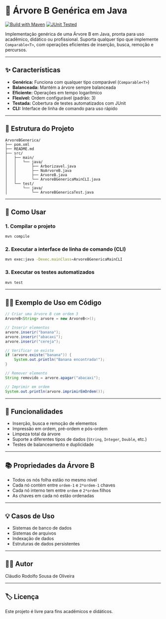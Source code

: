 # 🌳 Árvore B Genérica em Java

[![Build with Maven](https://img.shields.io/badge/build-Maven-blue)](https://maven.apache.org/)
[![JUnit Tested](https://img.shields.io/badge/tests-JUnit%204-green)](https://junit.org/junit4/)

Implementação genérica de uma Árvore B em Java, pronta para uso acadêmico, didático ou profissional. Suporta qualquer tipo que implemente `Comparable<T>`, com operações eficientes de inserção, busca, remoção e percursos.

---

## ✨ Características

- **Genérica:** Funciona com qualquer tipo comparável (`Comparable<T>`)
- **Balanceada:** Mantém a árvore sempre balanceada
- **Eficiente:** Operações em tempo logarítmico
- **Flexível:** Ordem configurável (padrão: 3)
- **Testada:** Cobertura de testes automatizados com JUnit
- **CLI:** Interface de linha de comando para uso rápido

---

## 📁 Estrutura do Projeto

```
ArvoreBGenerica/
├── pom.xml
├── README.md
├── src/
│   ├── main/
│   │   └── java/
│   │       ├── Arborizavel.java
│   │       ├── NoArvoreB.java
│   │       ├── ArvoreB.java
│   │       └── ArvoreBGenericaMainCLI.java
│   └── test/
│       └── java/
│           └── ArvoreBGenericaTest.java
```

---

## 🚀 Como Usar

### 1. Compilar o projeto
```bash
mvn compile
```

### 2. Executar a interface de linha de comando (CLI)
```bash
mvn exec:java -Dexec.mainClass=ArvoreBGenericaMainCLI
```

### 3. Executar os testes automatizados
```bash
mvn test
```

---

## 🧑‍💻 Exemplo de Uso em Código

```java
// Criar uma árvore B com ordem 3
ArvoreB<String> arvore = new ArvoreB<>();

// Inserir elementos
arvore.inserir("banana");
arvore.inserir("abacaxi");
arvore.inserir("cereja");

// Verificar se existe
if (arvore.existe("banana")) {
    System.out.println("Banana encontrada!");
}

// Remover elemento
String removido = arvore.apagar("abacaxi");

// Imprimir em ordem
System.out.println(arvore.imprimirEmOrdem());
```

---

## 📝 Funcionalidades

- Inserção, busca e remoção de elementos
- Impressão em ordem, pré-ordem e pós-ordem
- Limpeza total da árvore
- Suporte a diferentes tipos de dados (`String`, `Integer`, `Double`, etc.)
- Testes de balanceamento e duplicidade

---

## 📚 Propriedades da Árvore B

- Todos os nós folha estão no mesmo nível
- Cada nó contém entre `ordem-1` e `2*ordem-1` chaves
- Cada nó interno tem entre `ordem` e `2*ordem` filhos
- As chaves em cada nó estão ordenadas

---

## 💡 Casos de Uso

- Sistemas de banco de dados
- Sistemas de arquivos
- Indexação de dados
- Estruturas de dados persistentes

---

## 👨‍🏫 Autor

Cláudio Rodolfo Sousa de Oliveira

---

## 🏷️ Licença

Este projeto é livre para fins acadêmicos e didáticos. 